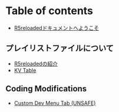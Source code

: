# Table of contents

* [R5reloadedドキュメントへようこそ](README.md)

## プレイリストファイルについて <a id="the-playlist-file"></a>

* [R5reloadedの紹介](the-playlist-file/introduction.md)
* [KV Table](the-playlist-file/kv-table.md)

## Coding Modifications

* [Custom Dev Menu Tab \(UNSAFE\)](coding-modifications/custom-dev-menu-tab.md)

